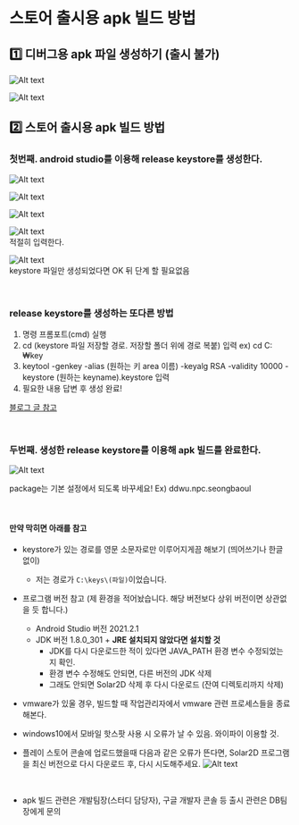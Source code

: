 # 스토어 출시용 apk 빌드 방법

## 1️⃣ 디버그용 apk 파일 생성하기 (출시 불가)
![Alt text](../image/supple02/02.png)  

![Alt text](../image/supple02/01.png)

## 2️⃣ 스토어 출시용 apk 빌드 방법



### 첫번째. android studio를 이용해 release keystore를 생성한다.

![Alt text](../image/supple02/03.png)  

![Alt text](../image/supple02/04.png)  

![Alt text](../image/supple02/05.png)  

![Alt text](../image/supple02/06.png)  
적절히 입력한다.  

![Alt text](../image/supple02/07.png)  
keystore 파일만 생성되었다면 OK 뒤 단계 할 필요없음

<br>

### release keystore를 생성하는 또다른 방법

1. 명령 프롬포트(cmd) 실행
2. cd (keystore 파일 저장할 경로. 저장할 폴더 위에 경로 복붙) 입력
     ex) cd C:₩key
3. keytool -genkey -alias (원하는 키 area 이름) -keyalg RSA -validity 10000 -keystore (원하는 keyname).keystore 입력
4. 필요한 내용 답변 후 생성 완료!

[블로그 글 참고](https://mosei.tistory.com/entry/keystore-%EB%A7%8C%EB%93%A4%EA%B8%B0)

<br>

### 두번째. 생성한 release keystore를 이용해 apk 빌드를 완료한다.
![Alt text](../image/supple02/08.png)  

package는 기본 설정에서 되도록 바꾸세요!
Ex) ddwu.npc.seongbaoul

<br>

#### 만약 막히면 아래를 참고
* keystore가 있는 경로를 영문 소문자로만 이루어지게끔 해보기 (띄어쓰기나 한글 없이)
	* 저는 경로가 `C:\keys\(파일)`이었습니다. 
* 프로그램 버전 참고 (제 환경을 적어놨습니다. 해당 버전보다 상위 버전이면 상관없을 듯 합니다.)
	- Android Studio 버전 2021.2.1
	- JDK 버전 1.8.0_301 + **JRE 설치되지 않았다면 설치할 것**
		+ JDK를 다시 다운로드한 적이 있다면 JAVA_PATH 환경 변수 수정되었는지 확인.
		+ 환경 변수 수정해도 안되면, 다른 버전의 JDK 삭제
		+ 그래도 안되면 Solar2D 삭제 후 다시 다운로드 (잔여 디렉토리까지 삭제)

* vmware가 있울 경우, 빌드할 때 작업관리자에서 vmware 관련 프로세스들을 종료해본다.
* windows10에서 모바일 핫스팟 사용 시 오류가 날 수 있음. 와이파이 이용할 것.

* 플레이 스토어 콘솔에 업로드했을때 다음과 같은 오류가 뜬다면, Solar2D 프로그램을 최신 버전으로 다시 다운로드 후, 다시 시도해주세요.
	![Alt text](../image/supple02/09.png)  

<br>

* apk 빌드 관련은 개발팀장(스터디 담당자), 구글 개발자 콘솔 등 출시 관련은 DB팀장에게 문의
